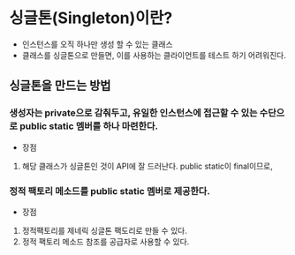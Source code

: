 
# 싱글톤(Singleton)이란?

- 인스턴스를 오직 하나만 생성 할 수 있는 클래스
- 클래스를 싱글톤으로 만들면, 이를 사용하는 클라이언트를 테스트 하기 어려워진다.

## 싱글톤을 만드는 방법

### 생성자는 private으로 감춰두고, 유일한 인스턴스에 접근할 수 있는 수단으로 public static 멤버를 하나 마련한다.

- 장점
1. 해당 클래스가 싱글톤인 것이 API에 잘 드러난다. public static이 final이므로,

### 정적 팩토리 메소드를 public static 멤버로 제공한다.

- 장점
1. 정적팩토리를 제네릭 싱글톤 팩도리로 만들 수 있다.
2. 정적 팩토리  메소드 참조를 공급자로 사용할 수 있다.
